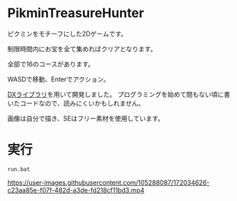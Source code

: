 # PikminTreasureHunter
ピクミンをモチーフにした2Dゲームです。

制限時間内にお宝を全て集めればクリアとなります。

全部で16のコースがあります。

WASDで移動、Enterでアクション。

[DXライブラリ](https://dxlib.xsrv.jp/)を用いて開発しました。
プログラミングを始めて間もない頃に書いたコードなので、読みにくいかもしれません。

画像は自分で描き、SEはフリー素材を使用しています。

# 実行
`run.bat`

https://user-images.githubusercontent.com/105288087/172034626-c23aa85e-f07f-482d-a3de-fd218cf11bd3.mp4
